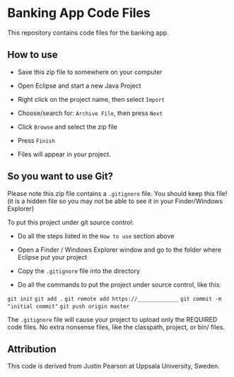 # Banking App Code Files

This repository contains code files for the banking app.


## How to use

* Save this zip file to somewhere on your computer

* Open Eclipse and start a new Java Project

* Right click on the project name, then select `Import`

* Choose/search for: `Archive File`, then press `Next`

* Click `Browse` and select the zip file

* Press `Finish`

* Files will appear in your project.

## So you want to use Git?

Please note this zip file contains a `.gitignore` file.  You should keep this file! (it is a hidden file so you may not be able to see it in your Finder/Windows Explorer)

To put this project under git source control:

* Do all the steps listed in the `How to use` section above

* Open a Finder / Windows Explorer window and go to the folder where Eclipse put your project

* Copy the `.gitignore` file into the directory

* Do all the commands to put the project under source control, like this:

`git init`
`git add .`
`git remote add https://_____________`
`git commit -m "initial commit"`
`git push origin master`


The `.gitignore` file will cause your project to upload only the REQUIRED code files. No extra nonsense files, like the classpath, project, or bin/ files.

## Attribution

This code is derived from Justin Pearson at Uppsala University, Sweden. 
